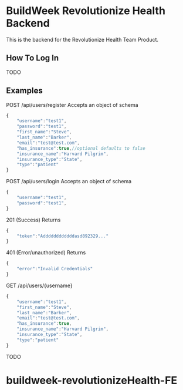 # BuildWeek Revolutionize Health Backend

This is the backend for the Revolutionize Health Team Product.

## How To Log In

TODO

## Examples

POST /api/users/register
Accepts an object of schema

```javascript
{
    "username":"test1",
    "password":"test1",
    "first_name":"Steve",
    "last_name":"Barker",
    "email":"test@test.com",
    "has_insurance":true,//optional defaults to false
    "insurance_name":"Harvard Pilgrim",
    "insurance_type":"State",
    "type":"patient"
}
```

POST /api/users/login
Accepts an object of schema

```javascript
{
    "username":"test1",
    "password":"test1",
}
```

201 (Success) Returns

```javascript
{
    "token":"Addddddddddddasd892329..."
}
```

401 (Error/unauthorized) Returns

```javascript
{
    "error":"Invalid Credentials"
}
```

GET /api/users/{username}

```javascript
{
    "username":"test1",
    "first_name":"Steve",
    "last_name":"Barker",
    "email":"test@test.com",
    "has_insurance":true,
    "insurance_name":"Harvard Pilgrim",
    "insurance_type":"State",
    "type":"patient"
}
```

TODO

# buildweek-revolutionizeHealth-FE

